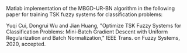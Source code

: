 Matlab implementation of the MBGD-UR-BN algorithm in the following paper for training TSK fuzzy systems for classification problems:

Yuqi Cui, Dongrui Wu and Jian Huang, "Optimize TSK Fuzzy Systems for Classification Problems: Mini-Batch Gradient Descent with Uniform Regularization and Batch Normalization," IEEE Trans. on Fuzzy Systems, 2020, accepted.
